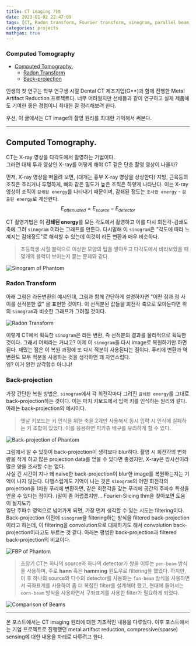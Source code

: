 ```yaml
---
title: CT imaging 기초
date: 2023-01-02 22:47:09
tags: [CT, Radon transform, Fourier transform, sinogram, parallel beam, fan beam, corn beam]
categories: projects
mathjax: true 
---
```


### Computed Tomography
- [Computed Tomography.](#computed-tomography-1)
  - [Radon Transform](#radon-transform)
  - [Back-projection](#back-projection)

인생의 첫 연구는 학부 연구생 시절 Dental CT 제조기업(G**)과 함께 진행한 Metal Artifact Reduction 프로젝트다. 너무 어려웠지만 선배들과 같이 연구하고 실제 제품에도 기여한 좋은 경험이니 최대한 잘 정리해보려 한다.

우선, 이 글에서는 CT image의 촬영 원리를 최대한 기억해서 써본다.

---

## Computed Tomography.

CT는 X-ray 영상을 다각도에서 촬영하는 기법이다. </br>
그러면 대체 투과 영상인 X-ray를 어떻게 해야 CT 같은 단층 촬영 영상이 나올까?

먼저, X-ray 영상을 떠올려 보면, (대개는 흉부 X-ray 영상을 상상한다) 지방, 근육등의 조직은 흐리거나 투명하게, 뼈와 같은 밀도가 높은 조직은 하얗게 나타난다. 이는 X-ray 영상이 조직이 `감쇄된 energy`를 나타내기 때문이며, 감쇄된 정도는 `조사한 energy` - `검출된 energy`로 계산한다.
$$
E_{attenuated} = E_{source} - E_{detector}
$$

CT 촬영기법은 이 **감쇄된 energy**를 모든 각도에서 촬영하고 이를 다시 회전각-감쇄도 축에 그려 `sinogram` 이라는 그래프를 만든다. 다시말해 이 `sinogram`은 "각도에 따라 느껴지는 감쇄정도"로 해석할 수 있는데 이것이 라돈 변환과 매우 비슷하다. </br>

> 초등학생 시절 블럭으로 이상한 모양의 탑을 쌓아두고 다각도에서 바라보았을 때 몇개의 블럭이 보이는지 묻는 문제와 같다.

![Sinogram of Phantom](resource/ct_1/sinogram.png)

### Radon Transform

아래 그림은 라돈변환의 예시인데, 그림과 함께 간단하게 설명하자면 "어떤 점과 점 사이를 선적분한 값" 을 표현한 것이다. 이 선적분된 값들을 회전각 축으로 모아둔다면 위의 `sinogram`과 비슷한 그래프가 그려질 것이다.

![Radon Transform](resource/ct_1/radon.png)

이렇게 CT에서 획득한 `sinogram`은 라돈 변환, 즉 선적분의 결과를 물리적으로 획득한 것이다. 그래서 어쩌라는 거냐고? 이제 이 `sinogram`을 다시 image로 복원하기만 하면 된다. 재밌는 점은 이 복원 과정에 또 다시 적분이 사용된다는 점이다. 푸리에 변환과 역변환도 모두 적분을 사용하는 것을 생각하면 꽤 자연스럽다. </br>
엥? 이거 완전 삼각함수 아니냐!

### Back-projection

가장 간단한 복원 방법은, `sinogram`에서 각 회전각마다 그려진 `감쇄된 energy`를 그대로 back-projection하는 것이다. 이는 마치 키보드에서 입력 키를 인식하는 원리와 같다. 아래는 back-projection의 예시이다.

> 옛날 키보드는 키 인식을 위한 축을 2개만 사용해서 동시 입력 시 인식에 실패하는 키 조합이 있었다. 이를 응용하면 피카츄 배구를 유리하게 할 수 있다.

![Back-projection of Phantom](resource/ct_1/backprojection.png)

그림에서 알 수 있듯이 back-projection이 생각보다 blur하다. 촬영 시 회전각의 변화량을 작게 하고 많은 projection data를 얻을 수 있다면 좋겠지만, X-ray은 방사선이라 많은 양을 조사할 수는 없다.</br>
사실 긴 시간이 지나 왜 naive한 back-projection이 blur한 image를 복원하는지는 기억이 나지 않는다. 다행스럽게도 기억이 나는 것은 `sinogram`의 어떤 회전각의 projection을 1차원 푸리에 변환하면, 같은 회전각을 갖는 푸리에 공간의 주파수 특성을 얻을 수 있다는 점이다. (말이 좀 어렵겠지만... Fourier-Slicing thm을 찾아보면 도움이 될지도?)</br>
일단 주파수 영억으로 넘어가게 되면, 가장 먼저 생각할 수 있는 시도는 filtering이다. Back-projection 이전에 `sinogram`을 filtering하는 방식을 filtered back-projection이라고 하는데, 이 filtering을 convolution으로 대체하기도 해서 convolution back-projection이라고도 부르는 것 같다. 아래는 평범한 back-projection과 filtered back-projection의 비교이다. </br>

![FBP of Phantom](resource/ct_1/projection.png)

> 초창기 CT는 하나의 source와 하나의 detector가 쌍을 이루는 `pen-beam` 방식을 사용하며, 주로 **hann** 혹은 **hamming** 윈도우로 filtering을 했었다. 하지만, 이 후 하나의 source와 다수의 detector를 사용하는 `fan-beam` 방식을 사용하면서 극좌표계를 사용하여 좀 더 복잡한 filter를 설계해야 했고, 현대에 들어서는 `corn-beam` 방식을 사용하면서 구좌표계를 사용한 filter가 필요하게 되었다.

![Comparison of Beams](resource/ct_1/CT_beam.png)

---

본 포스트에서는 CT imaging 원리에 대한 기초적인 내용을 다루었다. 이후 포스트에서는 기업 프로젝트로 진행했던 metal artifact reduction, compressive(sparse) sensing에 대한 내용을 차례로 다루려고 한다.

